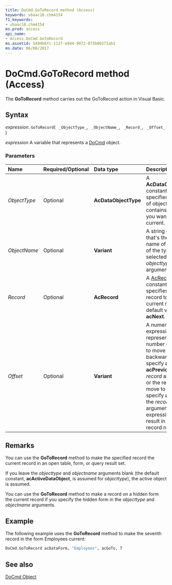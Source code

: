 ```yaml
---
title: DoCmd.GoToRecord method (Access)
keywords: vbaac10.chm4154
f1_keywords:
- vbaac10.chm4154
ms.prod: access
api_name:
- Access.DoCmd.GoToRecord
ms.assetid: 5494b6fc-112f-e944-9072-873b00271ab1
ms.date: 06/08/2017
---
```



# DoCmd.GoToRecord method (Access)

The  **GoToRecord** method carries out the GoToRecord action in Visual Basic.


## Syntax

_expression_. `GoToRecord`( ` _ObjectType_`, ` _ObjectName_`, ` _Record_`, ` _Offset_` )

_expression_ A variable that represents a [DoCmd](Access.DoCmd.md) object.


### Parameters



|Name|Required/Optional|Data type|Description|
|:-----|:-----|:-----|:-----|
| _ObjectType_|Optional|**AcDataObjectType**|A  **AcDataObjectType** constant that specifies the type of object that contains the record you want to make current.|
| _ObjectName_|Optional|**Variant**|A string expression that's the valid name of an object of the type selected by the  _objecttype_ argument.|
| _Record_|Optional|**AcRecord**|A [AcRecord](Access.AcRecord.md) constant that specifies the record to make the current record. The default value is **acNext**.|
| _Offset_|Optional|**Variant**|A numeric expression that represents the number of records to move forward or backward if you specify  **acNext** or **acPrevious** for the _record_ argument, or the record to move to if you specify **acGoTo** for the _record_ argument. The expression must result in a valid record number.|

## Remarks

You can use the  **GoToRecord** method to make the specified record the current record in an open table, form, or query result set.

If you leave the  _objecttype_ and _objectname_ arguments blank (the default constant, **acActiveDataObject**, is assumed for _objecttype_), the active object is assumed.

You can use the  **GoToRecord** method to make a record on a hidden form the current record if you specify the hidden form in the _objecttype_ and _objectname_ arguments.


## Example

The following example uses the  **GoToRecord** method to make the seventh record in the form Employees current:


```vb
DoCmd.GoToRecord acDataForm, "Employees", acGoTo, 7
```


## See also


[DoCmd Object](Access.DoCmd.md)

